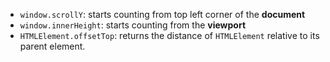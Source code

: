 * `window.scrollY`: starts counting from top left corner of the **document**
* `window.innerHeight`: starts counting from the **viewport**
* `HTMLElement.offsetTop`: returns the distance of `HTMLElement` relative to its parent element. 